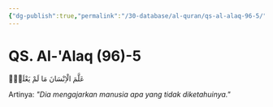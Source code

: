 ```yaml
---
{"dg-publish":true,"permalink":"/30-database/al-quran/qs-al-alaq-96-5/"}
---
```



# QS. Al-'Alaq (96)-5
عَلَّمَ الْاِنْسَانَ مَا لَمْ يَعْلَمْۗ

Artinya: *"Dia mengajarkan manusia apa yang tidak diketahuinya."*
